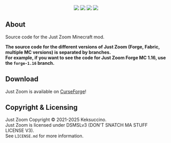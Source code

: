 <p style="text-align: center;">
<a href="https://discord.gg/UzmeWkD"><img src="https://discordapp.com/api/guilds/704163135787106365/widget.png?style=banner2" /></a> 
<a href="https://twitter.com/keksuccino"><img src="https://user-images.githubusercontent.com/35544624/132924153-df28357d-6816-48a2-96a8-594333d3b075.png" /></a> 
<a href="https://www.patreon.com/keksuccino"><img src="https://user-images.githubusercontent.com/35544624/132924155-25fe4269-5936-4cac-88cf-5d6069e0443a.png" /></a> 
<a href="https://paypal.me/TimSchroeter"><img src="https://user-images.githubusercontent.com/35544624/132924156-ec4300ea-7e10-40de-a271-8effb8fbf5cf.png" /></a>
</p>

## About

Source code for the Just Zoom Minecraft mod.

**The source code for the different versions of Just Zoom (Forge, Fabric, multiple MC versions) is separated by branches.**<br>
**For example, if you want to see the code for Just Zoom Forge MC 1.16, use the `forge-1.16` branch.**

## Download

Just Zoom is available on [CurseForge](https://www.curseforge.com/minecraft/mc-mods/just-zoom-forge)!

## Copyright & Licensing

Just Zoom Copyright © 2021-2025 Keksuccino.<br>
Just Zoom is licensed under DSMSLv3 (DON'T SNATCH MA STUFF LICENSE V3).<br>
See `LICENSE.md` for more information.

